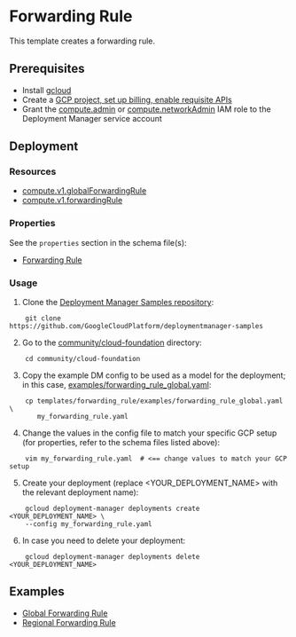 # Forwarding Rule

This template creates a forwarding rule.

## Prerequisites

- Install [gcloud](https://cloud.google.com/sdk)
- Create a [GCP project, set up billing, enable requisite APIs](../project/README.md)
- Grant the [compute.admin](https://cloud.google.com/compute/docs/access/iam) or
[compute.networkAdmin](https://cloud.google.com/compute/docs/access/iam) IAM
role to the Deployment Manager service account

## Deployment

### Resources

- [compute.v1.globalForwardingRule](https://cloud.google.com/compute/docs/reference/latest/globalForwardingRules)
- [compute.v1.forwardingRule](https://cloud.google.com/compute/docs/reference/latest/forwardingRules)

### Properties

See the `properties` section in the schema file(s):
- [Forwarding Rule](forwarding_rule.py.schema)

### Usage

1. Clone the [Deployment Manager Samples repository](https://github.com/GoogleCloudPlatform/deploymentmanager-samples):

```shell
    git clone https://github.com/GoogleCloudPlatform/deploymentmanager-samples
```

2. Go to the [community/cloud-foundation](../../) directory:

```shell
    cd community/cloud-foundation
```

3. Copy the example DM config to be used as a model for the deployment; in this
case, [examples/forwarding\_rule\_global.yaml](examples/forwarding_rule_global.yaml):

```shell
    cp templates/forwarding_rule/examples/forwarding_rule_global.yaml \
       my_forwarding_rule.yaml
```

4. Change the values in the config file to match your specific GCP setup (for
properties, refer to the schema files listed above):

```shell
    vim my_forwarding_rule.yaml  # <== change values to match your GCP setup
```

5. Create your deployment (replace <YOUR_DEPLOYMENT_NAME> with the relevant
deployment name):

```shell
    gcloud deployment-manager deployments create <YOUR_DEPLOYMENT_NAME> \
    --config my_forwarding_rule.yaml
```

6. In case you need to delete your deployment:

```shell
    gcloud deployment-manager deployments delete <YOUR_DEPLOYMENT_NAME>
```

## Examples

- [Global Forwarding Rule](examples/forwarding_rule_global.yaml)
- [Regional Forwarding Rule](examples/forwarding_rule_regional.yaml)
